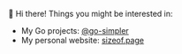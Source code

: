 👋 Hi there! Things you might be interested in:

- My Go projects: [@go-simpler](https://github.com/go-simpler)
- My personal website: [sizeof.page](https://sizeof.page)
